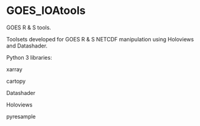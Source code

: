 # GOES_IOAtools
GOES R &amp; S tools.

Toolsets developed for GOES R & S NETCDF manipulation using Holoviews and Datashader.

Python 3 libraries:

xarray

cartopy

Datashader

Holoviews

pyresample
